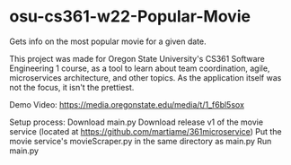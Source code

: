 # osu-cs361-w22-Popular-Movie
Gets info on the most popular movie for a given date.

This project was made for Oregon State University's CS361 Software Engineering 1 course, as a tool to learn about team coordination, agile, microservices architecture, and other topics. As the application itself was not the focus, it isn't the prettiest.

Demo Video: https://media.oregonstate.edu/media/t/1_f6bl5sox


Setup process:
Download main.py
Download release v1 of the movie service (located at https://github.com/martiame/361microservice)
Put the movie service's movieScraper.py in the same directory as main.py
Run main.py
